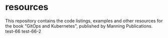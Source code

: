 # resources
This repository contains the code listings, examples and other resources for the book "GitOps and Kubernetes", published by Manning Publications.
test-66
test-66-2
